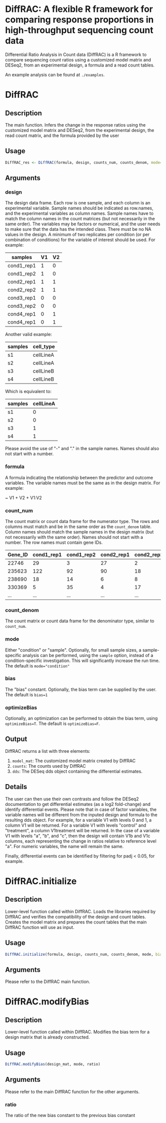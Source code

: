 # DiffRAC: A flexible R framework for comparing response proportions in high-throughput sequencing count data

Differential Ratio Analysis in Count data (DiffRAC) is a R framework to compare sequencing count ratios using a customized model matrix and DESeq2, from an experimental design, a formula and a read count tables. 

An example analysis can be found at `./examples`. 

# DiffRAC

## Description

The main function. Infers the change in the response ratios using the customized model matrix and DESeq2, from the experimental design, the read count matrix, and the formula provided by the user

## Usage

```r
DiffRAC_res <- DiffRAC(formula, design, counts_num, counts_denom, mode="condition", bias=1, optimizeBias=F)
```

## Arguments

### design

The design data frame. Each row is one sample, and each column is an experimental variable. Sample names should be indicated as row.names, and the experimental variables as column names. Sample names have to match the column names in the count matrices (but not necessarily in the same order). The variables may be factors or numerical, and the user needs to make sure that the data has the intended class. There must be no NA values in the design. A minimum of two replicates per condition (or per combination of conditions) for the variable of interest should be used. For example:

| samples     | V1  | V2  |
| ----------- | --- | --- |
| cond1_rep1  |	1   | 0   |
| cond1_rep2  | 1   | 0   |
| cond2_rep1  |	1   | 1   |
| cond2_rep2  |	1   | 1   |
| cond3_rep1  |	0   | 0   |
| cond3_rep2  |	0   | 0   |
| cond4_rep1  |	0   | 1   |
| cond4_rep1  | 0   | 1   |

Another valid example:

| samples | cell_type      |                                
| ------- | -------------- |                              
| s1      |	cellLineA      |                          
| s2      |	cellLineA      |                            
| s3      |	cellLineB      |                         
| s4      |	cellLineB      |      

Which is equivalent to:

| samples | cellLineA |                                
| ------- | --------- |                              
| s1      |	0         |                          
| s2      |	0         |                            
| s3      |	1         |                         
| s4      |	1         |

Please avoid the use of "-" and "." in the sample names. Names should also not start with a number.

### formula

A formula indicating the relationship between the predictor and outcome variables. The variable names must be the same as in the design matrix. For example: 

\~ V1 + V2 + V1:V2


### count_num

The count matrix or count data frame for the numerator type. The rows and columns must match and be in the same order as the `count_denom` table. Column names should match the sample names in the design matrix (but not necessarily with the same order). Names should not start with a number. The row names must contain gene IDs.

| Gene_ID | cond1_rep1  | cond1_rep2  | cond2_rep1  | cond2_rep2  | cond3_rep1  | cond3_rep2  | cond4_rep1  | cond4_rep2  |
| ------- | --- | --- | --- | --- | --- | --- | --- | --- | 
| 22746   | 29  | 3   | 27  | 2   | 47  | 3   | 37  | 5   | 
| 235623  | 122 | 92  | 90  | 18  | 299 | 45  | 454 | 6   | 
| 238690  | 18  | 14  | 6   | 8   | 71  | 22  | 60  | 34   | 
| 330369  | 5   | 35  | 4   | 17  | 149 | 55  | 276 | 23   | 
| ...     | ... | ... | ... | ... | ... | ... | ... | ... | 

### count_denom

The count matrix or count data frame for the denominator type, similar to `count_num`.

### mode

Either "condition" or "sample". Optionally, for small sample sizes, a sample-specific analysis can be performed, using the `sample` option, instead of a condition-specific investigation. This will significantly increase the run time. The default is `mode="condition"`

### bias

The "bias" constant.  Optionally, the bias term can be supplied by the user. The default is `bias=1`

### optimizeBias

Optionally, an optimization can be performed to obtain the bias term, using `optimizeBias=T`. The default is `optimizeBias=F`.

## Output

DiffRAC returns a list with three elements:

  1. `model_mat`: The customized model matrix created by DiffRAC
  2. `counts`: The counts used by DiffRAC
  3. `dds`: The DESeq dds object containing the differential estimates.

## Details

The user can then use their own contrasts and follow the DESeq2 documentation to get differential estimates (as a log2 fold-change) and identify differential events. Please note that in case of factor variables, the variable names will be different from the inputed design and formula to the resulting dds object. For example, for a variable V1 with levels 0 and 1, a column V1 will be returned. For a variable V1 with levels "control" and "treatment", a column V1treatment will be returned. In the case of a variable V1 with levels "a", "b", and "c", then the design will contain V1b and V1c columns, each representing the change in ratios relative to reference level "a". For numeric variables, the name will remain the same.

Finally, differential events can be identified by filtering for padj < 0.05, for example.


# DiffRAC.initialize

## Description

Lower-level function called within DiffRAC. Loads the libraries required by DiffRAC and verifies the compatibility of the design and count tables. Creates the model matrix and prepares the count tables that the main DiffRAC function will use as input. 

## Usage

```r
DiffRAC.initialize(formula, design, counts_num, counts_denom, mode, bias=1)
```

## Arguments

Please refer to the DiffRAC main function.

# DiffRAC.modifyBias

## Description

Lower-level function called within DiffRAC. Modifies the bias term for a design matrix that is already constructed. 

## Usage

```r
DiffRAC.modifyBias(design_mat, mode, ratio)
```

## Arguments

Please refer to the main DiffRAC function for the other arguments.

### ratio

The ratio of the new bias constant to the previous bias constant





